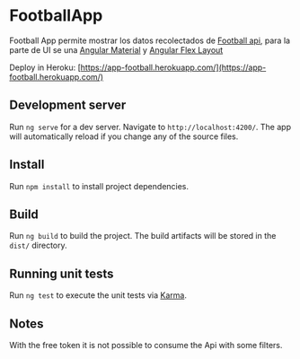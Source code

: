 # FootballApp
Football App permite mostrar los datos recolectados de [Football api](https://www.football-data.org/), para la parte de UI se una [Angular Material](https://material.angular.io/) y [Angular Flex Layout](https://www.npmjs.com/package/@angular/flex-layout)

Deploy in Heroku: [https://app-football.herokuapp.com/](https://app-football.herokuapp.com/)

## Development server

Run `ng serve` for a dev server. Navigate to `http://localhost:4200/`. The app will automatically reload if you change any of the source files.

## Install

Run `npm install` to install project dependencies.

## Build

Run `ng build` to build the project. The build artifacts will be stored in the `dist/` directory.

## Running unit tests

Run `ng test` to execute the unit tests via [Karma](https://karma-runner.github.io).

## Notes

With the free token it is not possible to consume the Api with some filters.
